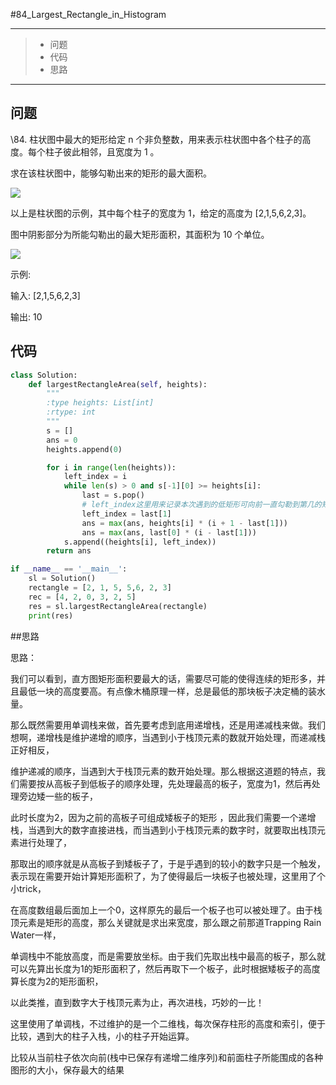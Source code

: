 #84_Largest_Rectangle_in_Histogram

---

> * 问题
> * 代码
> * 思路

---

## 问题

\84. 柱状图中最大的矩形给定 n 个非负整数，用来表示柱状图中各个柱子的高度。每个柱子彼此相邻，且宽度为 1 。

求在该柱状图中，能够勾勒出来的矩形的最大面积。

![](/84_Largest_Rectangle_in_Histogram.png)

以上是柱状图的示例，其中每个柱子的宽度为 1，给定的高度为 [2,1,5,6,2,3]。

图中阴影部分为所能勾勒出的最大矩形面积，其面积为 10 个单位。

![](/84_Largest_Rectangle_in_Histogram_area.png)

示例:

输入: [2,1,5,6,2,3]

输出: 10

## 代码

```python
class Solution:
    def largestRectangleArea(self, heights):
        """
        :type heights: List[int]
        :rtype: int
        """
        s = []
        ans = 0
        heights.append(0)

        for i in range(len(heights)):
            left_index = i
            while len(s) > 0 and s[-1][0] >= heights[i]:
                last = s.pop()
                # left_index这里用来记录本次遇到的低矩形可向前一直勾勒到第几的矩形，并在本次while循环后保存起来，便于下次比较
                left_index = last[1]
                ans = max(ans, heights[i] * (i + 1 - last[1]))
                ans = max(ans, last[0] * (i - last[1]))
            s.append((heights[i], left_index))
        return ans

if __name__ == '__main__':
    sl = Solution()
    rectangle = [2, 1, 5, 5,6, 2, 3]
    rec = [4, 2, 0, 3, 2, 5]
    res = sl.largestRectangleArea(rectangle)
    print(res)

```



##思路

 

思路：

​    我们可以看到，直方图矩形面积要最大的话，需要尽可能的使得连续的矩形多，并且最低一块的高度要高。有点像木桶原理一样，总是最低的那块板子决定桶的装水量。

那么既然需要用单调栈来做，首先要考虑到底用递增栈，还是用递减栈来做。我们想啊，递增栈是维护递增的顺序，当遇到小于栈顶元素的数就开始处理，而递减栈正好相反，

维护递减的顺序，当遇到大于栈顶元素的数开始处理。那么根据这道题的特点，我们需要按从高板子到低板子的顺序处理，先处理最高的板子，宽度为1，然后再处理旁边矮一些的板子，

此时长度为2，因为之前的高板子可组成矮板子的矩形 ，因此我们需要一个递增栈，当遇到大的数字直接进栈，而当遇到小于栈顶元素的数字时，就要取出栈顶元素进行处理了，

那取出的顺序就是从高板子到矮板子了，于是乎遇到的较小的数字只是一个触发，表示现在需要开始计算矩形面积了，为了使得最后一块板子也被处理，这里用了个小trick，

在高度数组最后面加上一个0，这样原先的最后一个板子也可以被处理了。由于栈顶元素是矩形的高度，那么关键就是求出来宽度，那么跟之前那道Trapping Rain Water一样，

单调栈中不能放高度，而是需要放坐标。由于我们先取出栈中最高的板子，那么就可以先算出长度为1的矩形面积了，然后再取下一个板子，此时根据矮板子的高度算长度为2的矩形面积，

以此类推，直到数字大于栈顶元素为止，再次进栈，巧妙的一比！

 

​    这里使用了单调栈，不过维护的是一个二维栈，每次保存柱形的高度和索引，便于比较，遇到大的柱子入栈，小的柱子开始运算。

比较从当前柱子依次向前(栈中已保存有递增二维序列)和前面柱子所能围成的各种图形的大小，保存最大的结果

 